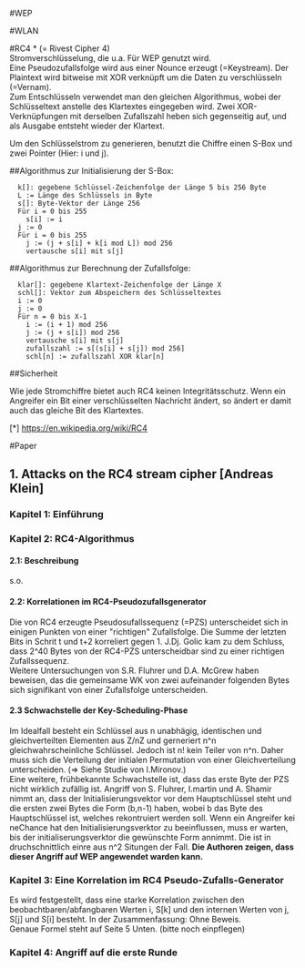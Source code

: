 #WEP

#WLAN

#RC4 *
(= Rivest Cipher 4)  
Stromverschlüsselung, die u.a. Für WEP genutzt wird.  
Eine Pseudozufallsfolge wird aus einer Nounce erzeugt (=Keystream). Der Plaintext wird bitweise mit XOR verknüpft um die Daten zu verschlüsseln (=Vernam).  
Zum Entschlüsseln verwendet man den gleichen Algorithmus, wobei der Schlüsseltext anstelle des Klartextes eingegeben wird. Zwei XOR-Verknüpfungen mit derselben Zufallszahl heben sich gegenseitig auf, und als Ausgabe entsteht wieder der Klartext.
  
Um den Schlüsselstrom zu generieren, benutzt die Chiffre einen S-Box und zwei Pointer (Hier: i und j).

##Algorithmus zur Initialisierung der S-Box:  

```
  k[]: gegebene Schlüssel-Zeichenfolge der Länge 5 bis 256 Byte
  L := Länge des Schlüssels in Byte
  s[]: Byte-Vektor der Länge 256
  Für i = 0 bis 255
    s[i] := i
  j := 0
  Für i = 0 bis 255
    j := (j + s[i] + k[i mod L]) mod 256
    vertausche s[i] mit s[j]
```

##Algorithmus zur Berechnung der Zufallsfolge:

```
  klar[]: gegebene Klartext-Zeichenfolge der Länge X
  schl[]: Vektor zum Abspeichern des Schlüsseltextes
  i := 0
  j := 0
  Für n = 0 bis X-1
    i := (i + 1) mod 256
    j := (j + s[i]) mod 256
    vertausche s[i] mit s[j]
    zufallszahl := s[(s[i] + s[j]) mod 256]
    schl[n] := zufallszahl XOR klar[n]
```

##Sicherheit

Wie jede Stromchiffre bietet auch RC4 keinen Integritätsschutz. Wenn ein Angreifer ein Bit einer verschlüsselten Nachricht ändert, so ändert er damit auch das gleiche Bit des Klartextes.


[*] https://en.wikipedia.org/wiki/RC4

#Paper
## 1. Attacks on the RC4 stream cipher [Andreas Klein]
### Kapitel 1: Einführung
### Kapitel 2: RC4-Algorithmus
#### 2.1: Beschreibung
s.o.
#### 2.2: Korrelationen im RC4-Pseudozufallsgenerator
Die von RC4 erzeugte Pseudosufallssequenz (=PZS) unterscheidet sich in einigen Punkten von einer "richtigen" Zufallsfolge. Die Summe der letzten Bits in Schrit t und t+2 korreliert gegen 1. J.Dj. Golic kam zu dem Schluss, dass 2^40 Bytes von der RC4-PZS unterscheidbar sind zu einer richtigen Zufallssequenz.  
Weitere Untersuchungen von S.R. Fluhrer und D.A. McGrew haben beweisen, das die gemeinsame WK von zwei aufeinander folgenden Bytes sich signifikant von einer Zufallsfolge unterscheiden.  
#### 2.3 Schwachstelle der Key-Scheduling-Phase
Im Idealfall besteht ein Schlüssel aus n unabhägig, identischen und gleichverteilten Elementen aus Z/nZ und gerneriert n^n gleichwahrscheinliche Schlüssel.
Jedoch ist n! kein Teiler von n^n. Daher muss sich die Verteilung der initialen Permutation von einer Gleichverteilung unterscheiden.
(=> Siehe Studie von I.Mironov.)  
Eine weitere, frühbekannte Schwachstelle ist, dass das erste Byte der PZS nicht wirklich zufällig ist. Angriff von S. Fluhrer, I.martin und A. Shamir nimmt an, dass der Initialisierungsvektor vor dem Hauptschlüssel steht und die ersten zwei Bytes die Form (b,n-1) haben, wobei b das Byte des Hauptschlüssel ist, welches rekontruiert werden soll. Wenn ein Angreifer kei neChance hat den Initialisierungsverktor zu beeinflussen, muss er warten, bis der initialiserungsverktor die gewünschte Form annimmt. Die ist in druchschnittlich einre aus n^2 Situngen der Fall. **Die Authoren zeigen, dass dieser Angriff auf WEP angewendet warden kann.**
### Kapitel 3: Eine Korrelation im RC4 Pseudo-Zufalls-Generator
Es wird festgestellt, dass eine starke Korrelation zwischen den beobachtbaren/abfangbaren Werten i, S[k] und den internen Werten von j, S[j] und S[i] besteht. In der Zusammenfassung: Ohne Beweis.  
Genaue Formel steht auf Seite 5 Unten. (bitte noch einpflegen)  
### Kapitel 4: Angriff auf die erste Runde
